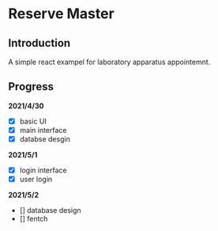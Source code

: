 <!--
 * @Author: Liu Yuchen
 * @Date: 2021-04-30 15:05:41
 * @LastEditors: Liu Yuchen
 * @LastEditTime: 2021-05-01 12:07:27
 * @Description: 
 * @FilePath: /reserve_master/README.md
 * @GitHub: https://github.com/liuyuchen777
-->
# Reserve Master

## Introduction

A simple react exampel for laboratory apparatus appointemnt.

## Progress

**2021/4/30** 
- [x] basic UI
- [x] main interface
- [x] databse desgin

**2021/5/1**
- [x] login interface
- [x] user login

**2021/5/2**
- [] database design
- [] fentch